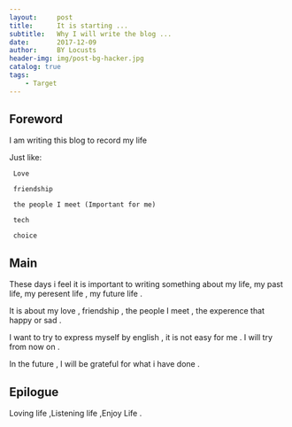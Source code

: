 ```yaml
---
layout:     post
title:      It is starting ...
subtitle:   Why I will write the blog ...
date:       2017-12-09
author:     BY Locusts
header-img: img/post-bg-hacker.jpg
catalog: true
tags:
    - Target
---
```



## Foreword

I am writing this blog to record my life

Just like:

     Love
     
     friendship
     
     the people I meet (Important for me)
     
     tech
     
     choice
         

## Main

   These days i feel it is important to writing something about my life, my past life, my peresent life , my future life .
   
   It is about my love , friendship , the people I meet , the experence that happy or sad .
   
   I want to try to express myself by english , it is not easy for me . I will try from now on .
   
   In the future , I will be grateful for what i have done .
       

## Epilogue

Loving life ,Listening life ,Enjoy Life .


